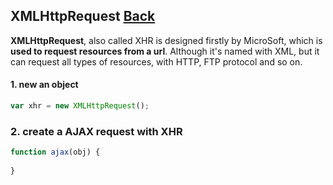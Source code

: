## XMLHttpRequest [Back](./../web_api.md)

**XMLHttpRequest**, also called XHR is designed firstly by MicroSoft, which is **used to request resources from a url**. Although it's named with XML, but it can request all types of resources, with HTTP, FTP protocol and so on.

#### 1. new an object

```js
var xhr = new XMLHttpRequest();
```

### 2. create a AJAX request with XHR

```js
function ajax(obj) {
    
}
```
